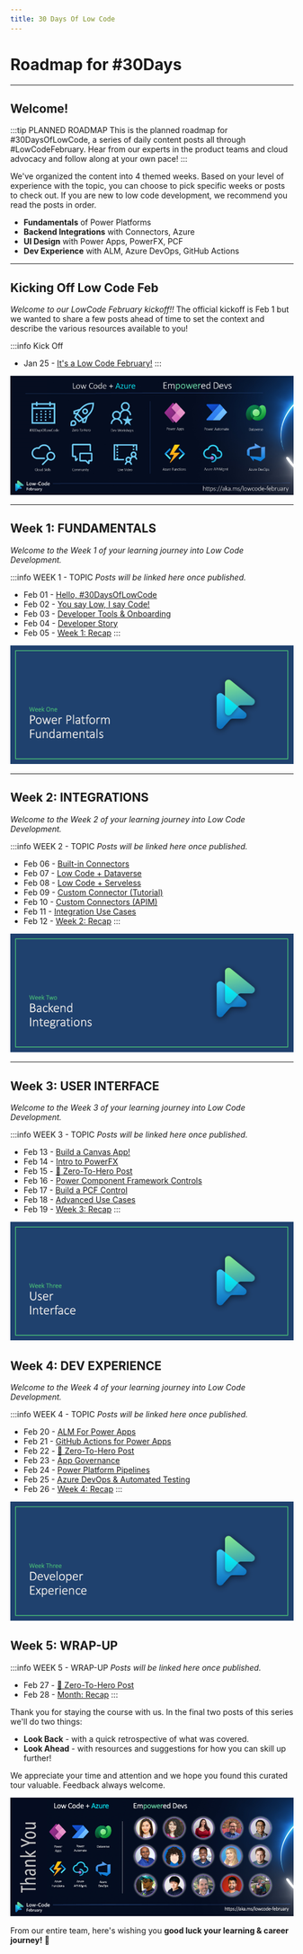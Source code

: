 ```yaml
---
title: 30 Days Of Low Code
---
```


# Roadmap for #30Days

---

## Welcome! 

:::tip PLANNED ROADMAP
This is the planned roadmap for #30DaysOfLowCode, a series of daily content posts all through #LowCodeFebruary. Hear from our experts in the product teams and cloud advocacy and follow along at your own pace!
:::

We've organized the content into 4 themed weeks. Based on your level of experience with the topic, you can choose to pick specific weeks or posts to check out. If you are new to low code development, we recommend you read the posts in order.

 * **Fundamentals** of Power Platforms
 * **Backend Integrations** with Connectors, Azure
 * **UI Design** with Power Apps, PowerFX, PCF 
 * **Dev Experience** with ALM, Azure DevOps, GitHub Actions

---

## Kicking Off Low Code Feb

_Welcome to our LowCode February kickoff!!_ The official kickoff is Feb 1 but we wanted to share a few posts ahead of time to set the context and describe the various resources available to you!

:::info Kick Off 
* Jan 25 - [It's a Low Code February!](/blog/2023-kickoff)
:::

![Kickoff](CampaignBanner.png)

---

## Week 1: FUNDAMENTALS

_Welcome to the Week 1 of your learning journey into Low Code Development._

:::info WEEK 1 - TOPIC
_Posts will be linked here once published._
 * Feb 01 - [Hello, #30DaysOfLowCode](/blog/)
 * Feb 02 - [You say Low, I say Code!](/blog/)
 * Feb 03 - [Developer Tools & Onboarding](/blog/)
 * Feb 04 - [Developer Story](/blog/)
 * Feb 05 - [Week 1: Recap](/blog/)
:::

![Week 1](./../../../static/img/og/30-week1.png)

---

## Week 2: INTEGRATIONS

_Welcome to the Week 2 of your learning journey into Low Code Development._

:::info WEEK 2 - TOPIC
_Posts will be linked here once published._
 * Feb 06 - [Built-in Connectors](/blog/)
 * Feb 07 - [Low Code + Dataverse](/blog/)
 * Feb 08 - [Low Code + Serveless](/blog/)
 * Feb 09 - [Custom Connector (Tutorial)](/blog/)
 * Feb 10 - [Custom Connectors (APIM)](/blog/)
 * Feb 11 - [Integration Use Cases](/blog/)
 * Feb 12 - [Week 2: Recap](/blog/)
:::

![Week 2](./../../../static/img/og/30-week2.png)

---

## Week 3: USER INTERFACE

_Welcome to the Week 3 of your learning journey into Low Code Development._

:::info WEEK 3 - TOPIC
_Posts will be linked here once published._
 * Feb 13 - [Build a Canvas App!](/blog/)
 * Feb 14 - [Intro to PowerFX](/blog/)
 * Feb 15 - [🚀 Zero-To-Hero Post](/blog/)
 * Feb 16 - [Power Component Framework Controls](/blog/)
 * Feb 17 - [Build a PCF Control](/blog/)
 * Feb 18 - [Advanced Use Cases](/blog/)
 * Feb 19 - [Week 3: Recap](/blog/)
:::

![Week 3](./../../../static/img/og/30-week3.png)


## Week 4: DEV EXPERIENCE

_Welcome to the Week 4 of your learning journey into Low Code Development._

:::info WEEK 4 - TOPIC
_Posts will be linked here once published._
 * Feb 20 - [ALM For Power Apps](/blog/)
 * Feb 21 - [GitHub Actions for Power Apps](/blog/)
 * Feb 22 - [🚀 Zero-To-Hero Post](/blog/)
 * Feb 23 - [App Governance](/blog/)
 * Feb 24 - [Power Platform Pipelines](/blog/)
 * Feb 25 - [Azure DevOps & Automated Testing](/blog/)
 * Feb 26 - [Week 4: Recap](/blog/)
:::

![Week 4](./../../../static/img/og/30-week4.png)

## Week 5: WRAP-UP

:::info WEEK 5 - WRAP-UP
_Posts will be linked here once published._
 * Feb 27 - [🚀 Zero-To-Hero Post](/blog/)
 * Feb 28 - [Month: Recap](/blog/)
:::

Thank you for staying the course with us. In the final two posts of this series we'll do two things:
 * **Look Back** - with a quick retrospective of what was covered.
 * **Look Ahead** - with resources and suggestions for how you can skill up further!

We appreciate your time and attention and we hope you found this curated tour valuable. Feedback always welcome. 

![Thank You](./../../../static/img/og/30-thankyou.png)

From our entire team, here's wishing you **good luck your learning & career journey!** 🎉
